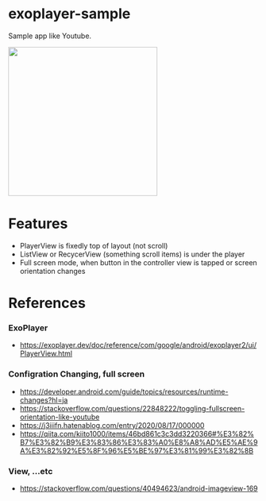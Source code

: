 # exoplayer-sample
Sample app like Youtube.

<image src="https://user-images.githubusercontent.com/69252773/136714424-b5f27b81-d1fe-4c02-ad25-209e3f3590f1.png" width="300x" />


# Features
- PlayerView is fixedly top of layout (not scroll)
- ListView or RecycerView (something scroll items) is under the player
- Full screen mode, when button in the controller view is tapped or screen orientation changes

# References
### ExoPlayer
- https://exoplayer.dev/doc/reference/com/google/android/exoplayer2/ui/PlayerView.html

### Configration Changing, full screen
- https://developer.android.com/guide/topics/resources/runtime-changes?hl=ja
- https://stackoverflow.com/questions/22848222/toggling-fullscreen-orientation-like-youtube
- https://j3iiifn.hatenablog.com/entry/2020/08/17/000000
- https://qiita.com/kiito1000/items/46bd861c3c3dd3220366#%E3%82%B7%E3%82%B9%E3%83%86%E3%83%A0%E8%A8%AD%E5%AE%9A%E3%82%92%E5%8F%96%E5%BE%97%E3%81%99%E3%82%8B

### View, ...etc
- https://stackoverflow.com/questions/40494623/android-imageview-169
